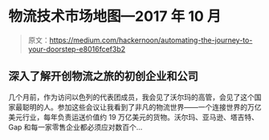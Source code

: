 # 物流技术市场地图—2017 年 10 月

> 原文：<https://medium.com/hackernoon/automating-the-journey-to-your-doorstep-e8016fcef3b2>

## 深入了解开创物流之旅的初创企业和公司

几个月前，作为访问以色列的代表团成员，我会见了沃尔玛的高管，会见了这个国家最聪明的人。参加这些会议让我看到了非凡的物流世界——一个连接世界的万亿美元行业，每年负责运送价值约 19 万亿美元的货物。沃尔玛、亚马逊、塔吉特、Gap 和每一家零售企业都必须应对数百个…